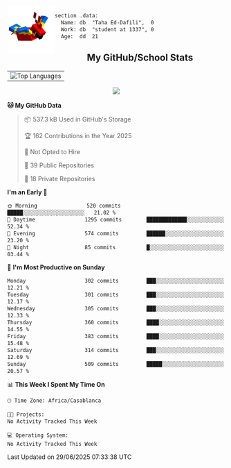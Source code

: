 <img src="parrot_fly_flipped.gif" align="left" height="110">


```assembly
section .data:
  Name: db  "Taha Ed-Dafili",  0
  Work: db  "student at 1337", 0
  Age:  dd  21
```


<div align="center">
  <h2>My GitHub/School Stats</h2>
</div>
<table align="center">
  <tr>
    <td align="center"><img width="450" src="https://github-readme-stats.vercel.app/api/top-langs/?username=0rayn&layout=compact&theme=github_dark&hide=html,makefile,css&exclude_repo=Yona2.0,Nand2Tetris&hide_border=true&langs_count=6" alt="Top Languages" /></td>
<!--     <td align="center"><img src="https://github-readme-streak-stats.herokuapp.com?user=0rayn&theme=github-dark-blue&hide_border=true&border_radius=5" alt="GitHub Streak" /></td>
  </tr> -->
</table>
 <p align="center">
  <a href="https://github.com/0rayn">
    <img src="https://komarev.com/ghpvc/?username=0rayn&color=blue&style=flat)" />
  </a>
</p>

<!--START_SECTION:waka-->
**🐱 My GitHub Data** 

> 📦 537.3 kB Used in GitHub's Storage 
 > 
> 🏆 162 Contributions in the Year 2025
 > 
> 🚫 Not Opted to Hire
 > 
> 📜 39 Public Repositories 
 > 
> 🔑 18 Private Repositories 
 > 
**I'm an Early 🐤** 

```text
🌞 Morning                520 commits         █████░░░░░░░░░░░░░░░░░░░░   21.02 % 
🌆 Daytime                1295 commits        █████████████░░░░░░░░░░░░   52.34 % 
🌃 Evening                574 commits         ██████░░░░░░░░░░░░░░░░░░░   23.20 % 
🌙 Night                  85 commits          █░░░░░░░░░░░░░░░░░░░░░░░░   03.44 % 
```
📅 **I'm Most Productive on Sunday** 

```text
Monday                   302 commits         ███░░░░░░░░░░░░░░░░░░░░░░   12.21 % 
Tuesday                  301 commits         ███░░░░░░░░░░░░░░░░░░░░░░   12.17 % 
Wednesday                305 commits         ███░░░░░░░░░░░░░░░░░░░░░░   12.33 % 
Thursday                 360 commits         ████░░░░░░░░░░░░░░░░░░░░░   14.55 % 
Friday                   383 commits         ████░░░░░░░░░░░░░░░░░░░░░   15.48 % 
Saturday                 314 commits         ███░░░░░░░░░░░░░░░░░░░░░░   12.69 % 
Sunday                   509 commits         █████░░░░░░░░░░░░░░░░░░░░   20.57 % 
```


📊 **This Week I Spent My Time On** 

```text
🕑︎ Time Zone: Africa/Casablanca

🐱‍💻 Projects: 
No Activity Tracked This Week

💻 Operating System: 
No Activity Tracked This Week
```


 Last Updated on 29/06/2025 07:33:38 UTC
<!--END_SECTION:waka-->
